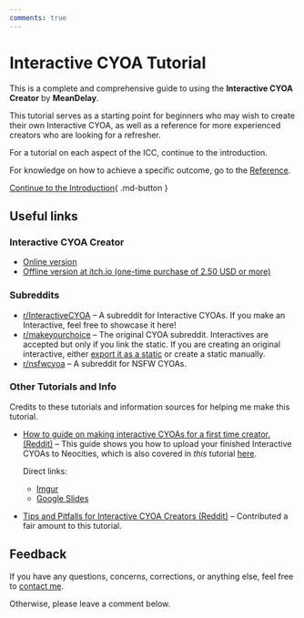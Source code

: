 ```yaml
---
comments: true
---
```


# Interactive CYOA Tutorial
This is a complete and comprehensive guide to using the
**Interactive CYOA Creator** by **MeanDelay**.

This tutorial serves as a starting point for beginners who may wish to create
their own Interactive CYOA, as well as a reference for more experienced
creators who are looking for a refresher.

For a tutorial on each aspect of the ICC, continue to the introduction.

For knowledge on how to achieve a specific outcome, go to the
[Reference](./reference/).

[Continue to the Introduction]{ .md-button }

## Useful links

### Interactive CYOA Creator
* [Online version](https://intcyoacreator.onrender.com/)
* [Offline version at itch.io (one-time purchase of 2.50 USD or more)][3]

### Subreddits
* [r/InteractiveCYOA](https://www.reddit.com/r/InteractiveCYOA/) – A subreddit
for Interactive CYOAs. If you make an Interactive, feel free to showcase it here!
* [r/makeyourchoice](https://www.reddit.com/r/makeyourchoice/) – The original
CYOA subreddit. Interactives are accepted but only if you link the static.
If you are creating an original interactive, either [export it as a static] or
create a static manually.
* [r/nsfwcyoa](https://www.reddit.com/r/nsfwcyoa) – A subreddit for NSFW CYOAs.

### Other Tutorials and Info
Credits to these tutorials and information sources for helping me make this
tutorial.

* [How to guide on making interactive CYOAs for a first time creator. (Reddit)]
– This guide shows you how to upload your finished Interactive CYOAs to
Neocities, which is also covered in *this* tutorial
[here](./publishing/#uploading-your-project).

    Direct links:
    
    * [Imgur](https://imgur.com/a/QV36Ix8)
    * [Google Slides][1]
    
* [Tips and Pitfalls for Interactive CYOA Creators (Reddit)] – Contributed
a fair amount to this tutorial.

## Feedback
If you have any questions, concerns, corrections, or anything else, feel free
to [contact me][5].

Otherwise, please leave a comment below.

[1]: https://docs.google.com/presentation/d/18wSgIooZxM_uA3I90KmZICl9guaQMeVIuqCpV-UffJA/edit
[3]: https://meandelay.itch.io/interactive-cyoa-creator
[5]: https://upasadena.github.io/#social-media-and-contact

[Continue to the Introduction]: ./introduction/
[How to guide on making interactive CYOAs for a first time creator. (Reddit)]: https://www.reddit.com/r/InteractiveCYOA/comments/nxrlvm/how_to_guide_on_making_interactive_cyoas_for_a/
[Tips and Pitfalls for Interactive CYOA Creators (Reddit)]: https://www.reddit.com/r/InteractiveCYOA/comments/wrf0hl/tips_and_pitfalls_for_interactive_cyoa_creators/
[export it as a static]: ./publishing/static/